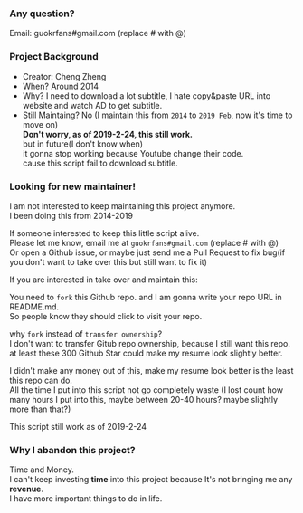 
### Any question?
Email: guokrfans#gmail.com (replace # with @)     

### Project Background
* Creator: Cheng Zheng
* When? Around 2014
* Why? I need to download a lot subtitle, I hate copy&paste URL into website and watch AD to get subtitle.
* Still Maintaing? No (I maintain this from `2014` to `2019 Feb`, now it's time to move on)    
**Don't worry, as of 2019-2-24, this still work.**   
but in future(I don't know when)   
it gonna stop working because Youtube change their code.   
cause this script fail to download subtitle.   

### Looking for new maintainer!
I am not interested to keep maintaining this project anymore.    
I been doing this from 2014-2019     

If someone interested to keep this little script alive.   
Please let me know, email me at `guokrfans#gmail.com` (replace # with @)  
Or open a Github issue, or maybe just send me a Pull Request to fix bug(if you don't want to take over this but still want to fix it)      

If you are interested in take over and maintain this:   

You need to `fork` this Github repo. and I am gonna write your repo URL in README.md.    
So people know they should click to visit your repo.     

why `fork` instead of `transfer ownership`?       
I don't want to transfer Gitub repo ownership, because I still want this repo.  
at least these 300 Github Star could make my resume look slightly better. 

I didn't make any money out of this, make my resume look better is the least this repo can do.   
All the time I put into this script not go completely waste 
(I lost count how many hours I put into this, maybe between 20-40 hours? maybe slightly more than that?)

This script still work as of 2019-2-24

### Why I abandon this project?
Time and Money.    
I can't keep investing **time** into this project because It's not bringing me any **revenue**.   
I have more important things to do in life.  